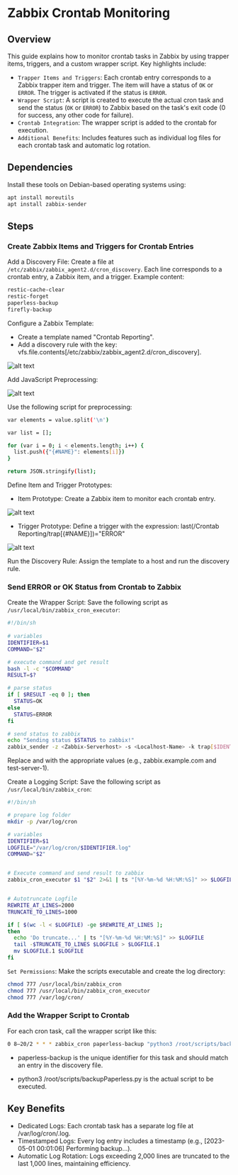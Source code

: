 # Zabbix Crontab Monitoring

## Overview

This guide explains how to monitor crontab tasks in Zabbix by using trapper items, triggers, and a custom wrapper script. Key highlights include:

- `Trapper Items and Triggers`: Each crontab entry corresponds to a Zabbix trapper item and trigger. The item will have a status of `OK` or `ERROR`. The trigger is activated if the status is `ERROR`.
- `Wrapper Script`: A script is created to execute the actual cron task and send the status (`OK` or `ERROR`) to Zabbix based on the task's exit code (0 for success, any other code for failure).
- `Crontab Integration`: The wrapper script is added to the crontab for execution.
- `Additional Benefits`: Includes features such as individual log files for each crontab task and automatic log rotation.

## Dependencies

Install these tools on Debian-based operating systems using:

```bash
apt install moreutils
apt install zabbix-sender
```

## Steps

### Create Zabbix Items and Triggers for Crontab Entries

Add a Discovery File: Create a file at `/etc/zabbix/zabbix_agent2.d/cron_discovery`. Each line corresponds to a crontab entry, a Zabbix item, and a trigger. Example content:

```bash
restic-cache-clear
restic-forget
paperless-backup
firefly-backup
```

Configure a Zabbix Template:

- Create a template named "Crontab Reporting".
- Add a discovery rule with the key: vfs.file.contents[/etc/zabbix/zabbix_agent2.d/cron_discovery].

![alt text](images/image.png)

Add JavaScript Preprocessing: 

![alt text](images/image-1.png)

Use the following script for preprocessing:

```bash
var elements = value.split('\n')

var list = [];

for (var i = 0; i < elements.length; i++) {
  list.push({"{#NAME}": elements[i]})
}

return JSON.stringify(list);
```

Define Item and Trigger Prototypes:
- Item Prototype: Create a Zabbix item to monitor each crontab entry.

![alt text](images/image-2.png)

- Trigger Prototype: Define a trigger with the expression:
last(/Crontab Reporting/trap[{#NAME}])="ERROR" 

![alt text](images/image-3.png)

Run the Discovery Rule: Assign the template to a host and run the discovery rule.

### Send ERROR or OK Status from Crontab to Zabbix

Create the Wrapper Script: Save the following script as `/usr/local/bin/zabbix_cron_executor`:

```bash
#!/bin/sh
  
# variables
IDENTIFIER=$1
COMMAND="$2"

# execute command and get result
bash -l -c "$COMMAND"
RESULT=$?

# parse status
if [ $RESULT -eq 0 ]; then
  STATUS=OK
else
  STATUS=ERROR
fi

# send status to zabbix
echo "Sending status $STATUS to zabbix!"
zabbix_sender -z <Zabbix-Serverhost> -s <Localhost-Name> -k trap[$IDENTIFIER] -o $STATUS >> /dev/null
```

Replace <Zabbix-Serverhost> and <Localhost-Name> with the appropriate values (e.g., zabbix.example.com and test-server-1).

Create a Logging Script: Save the following script as `/usr/local/bin/zabbix_cron`:

```bash
#!/bin/sh

# prepare log folder
mkdir -p /var/log/cron

# variables
IDENTIFIER=$1
LOGFILE="/var/log/cron/$IDENTIFIER.log"
COMMAND="$2"


# Execute command and send result to zabbix
zabbix_cron_executor $1 "$2" 2>&1 | ts "[%Y-%m-%d %H:%M:%S]" >> $LOGFILE


# Autotruncate Logfile
REWRITE_AT_LINES=2000
TRUNCATE_TO_LINES=1000

if [ $(wc -l < $LOGFILE) -ge $REWRITE_AT_LINES ];
then
  echo 'Do truncate...' | ts "[%Y-%m-%d %H:%M:%S]" >> $LOGFILE
  tail -$TRUNCATE_TO_LINES $LOGFILE > $LOGFILE.1
  mv $LOGFILE.1 $LOGFILE
fi
```

`Set Permissions`: Make the scripts executable and create the log directory:

```bash
chmod 777 /usr/local/bin/zabbix_cron
chmod 777 /usr/local/bin/zabbix_cron_executor
chmod 777 /var/log/cron/
```

### Add the Wrapper Script to Crontab

For each cron task, call the wrapper script like this:

```bash
0 8–20/2 * * * zabbix_cron paperless-backup "python3 /root/scripts/backupPaperless.py"
```

+ paperless-backup is the unique identifier for this task and should match an entry in the discovery file.

+ python3 /root/scripts/backupPaperless.py is the actual script to be executed.

## Key Benefits
+ Dedicated Logs: Each crontab task has a separate log file at /var/log/cron/<IDENTIFIER>.log.
+ Timestamped Logs: Every log entry includes a timestamp (e.g., [2023-05-01 00:01:06] Performing backup…).
+ Automatic Log Rotation: Logs exceeding 2,000 lines are truncated to the last 1,000 lines, maintaining efficiency.